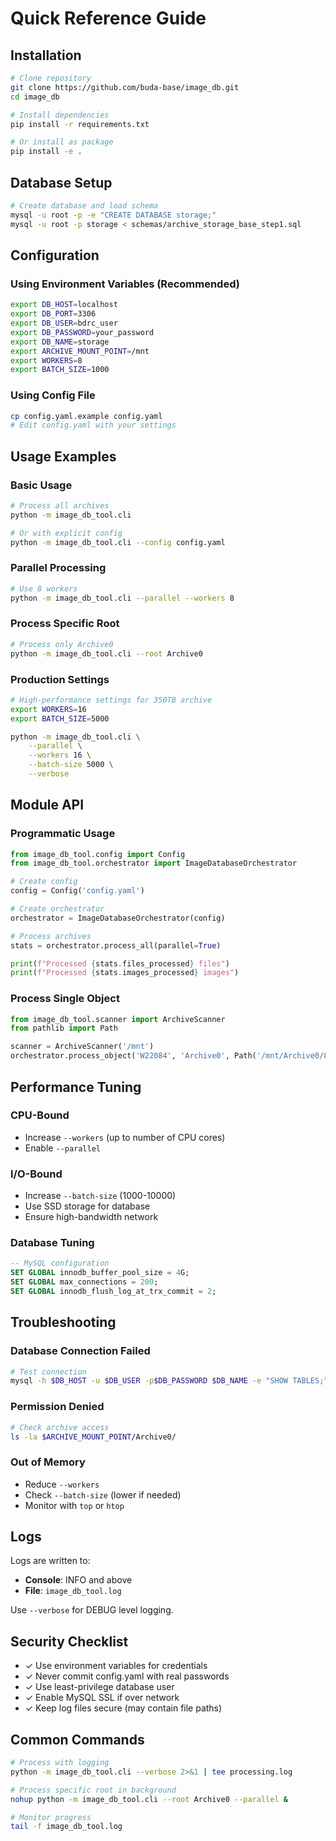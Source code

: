 # Quick Reference Guide

## Installation

```bash
# Clone repository
git clone https://github.com/buda-base/image_db.git
cd image_db

# Install dependencies
pip install -r requirements.txt

# Or install as package
pip install -e .
```

## Database Setup

```bash
# Create database and load schema
mysql -u root -p -e "CREATE DATABASE storage;"
mysql -u root -p storage < schemas/archive_storage_base_step1.sql
```

## Configuration

### Using Environment Variables (Recommended)

```bash
export DB_HOST=localhost
export DB_PORT=3306
export DB_USER=bdrc_user
export DB_PASSWORD=your_password
export DB_NAME=storage
export ARCHIVE_MOUNT_POINT=/mnt
export WORKERS=8
export BATCH_SIZE=1000
```

### Using Config File

```bash
cp config.yaml.example config.yaml
# Edit config.yaml with your settings
```

## Usage Examples

### Basic Usage

```bash
# Process all archives
python -m image_db_tool.cli

# Or with explicit config
python -m image_db_tool.cli --config config.yaml
```

### Parallel Processing

```bash
# Use 8 workers
python -m image_db_tool.cli --parallel --workers 8
```

### Process Specific Root

```bash
# Process only Archive0
python -m image_db_tool.cli --root Archive0
```

### Production Settings

```bash
# High-performance settings for 350TB archive
export WORKERS=16
export BATCH_SIZE=5000

python -m image_db_tool.cli \
    --parallel \
    --workers 16 \
    --batch-size 5000 \
    --verbose
```

## Module API

### Programmatic Usage

```python
from image_db_tool.config import Config
from image_db_tool.orchestrator import ImageDatabaseOrchestrator

# Create config
config = Config('config.yaml')

# Create orchestrator
orchestrator = ImageDatabaseOrchestrator(config)

# Process archives
stats = orchestrator.process_all(parallel=True)

print(f"Processed {stats.files_processed} files")
print(f"Processed {stats.images_processed} images")
```

### Process Single Object

```python
from image_db_tool.scanner import ArchiveScanner
from pathlib import Path

scanner = ArchiveScanner('/mnt')
orchestrator.process_object('W22084', 'Archive0', Path('/mnt/Archive0/84/W22084'))
```

## Performance Tuning

### CPU-Bound

- Increase `--workers` (up to number of CPU cores)
- Enable `--parallel`

### I/O-Bound

- Increase `--batch-size` (1000-10000)
- Use SSD storage for database
- Ensure high-bandwidth network

### Database Tuning

```sql
-- MySQL configuration
SET GLOBAL innodb_buffer_pool_size = 4G;
SET GLOBAL max_connections = 200;
SET GLOBAL innodb_flush_log_at_trx_commit = 2;
```

## Troubleshooting

### Database Connection Failed

```bash
# Test connection
mysql -h $DB_HOST -u $DB_USER -p$DB_PASSWORD $DB_NAME -e "SHOW TABLES;"
```

### Permission Denied

```bash
# Check archive access
ls -la $ARCHIVE_MOUNT_POINT/Archive0/
```

### Out of Memory

- Reduce `--workers`
- Check `--batch-size` (lower if needed)
- Monitor with `top` or `htop`

## Logs

Logs are written to:
- **Console**: INFO and above
- **File**: `image_db_tool.log`

Use `--verbose` for DEBUG level logging.

## Security Checklist

- ✓ Use environment variables for credentials
- ✓ Never commit config.yaml with real passwords
- ✓ Use least-privilege database user
- ✓ Enable MySQL SSL if over network
- ✓ Keep log files secure (may contain file paths)

## Common Commands

```bash
# Process with logging
python -m image_db_tool.cli --verbose 2>&1 | tee processing.log

# Process specific root in background
nohup python -m image_db_tool.cli --root Archive0 --parallel &

# Monitor progress
tail -f image_db_tool.log
```

